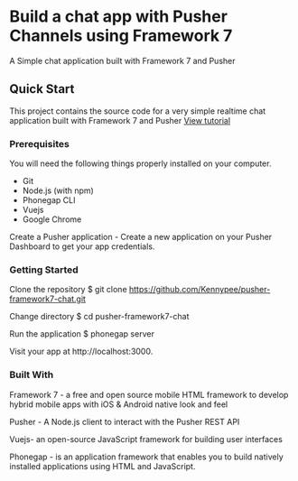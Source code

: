 Build a chat app with Pusher Channels using Framework 7
============================================

A Simple chat application built with Framework 7 and Pusher 

## Quick Start
This project contains the source code for a very simple realtime chat application built with Framework 7 and Pusher
[View tutorial](https://paper.dropbox.com/doc/Build-a-chat-app-with-Pusher-Channels-using-Framework-7-EJ3pNrg5VzIRZYRFJAZyG#:h2=Build-a-chat-app-with-Pusher-C)


### Prerequisites
You will need the following things properly installed on your computer.
* Git
* Node.js (with npm)
* Phonegap CLI
* Vuejs
* Google Chrome

Create a Pusher application - Create a new application on your Pusher Dashboard to get your app credentials.

### Getting Started
Clone the repository
$ git clone https://github.com/Kennypee/pusher-framework7-chat.git

Change directory
$ cd pusher-framework7-chat

Run the application
$ phonegap server

Visit your app at http://localhost:3000.

### Built With
Framework 7 - a free and open source mobile HTML framework to develop hybrid mobile apps with iOS & Android native look and feel

Pusher - A Node.js client to interact with the Pusher REST API

Vuejs- an open-source JavaScript framework for building user interfaces

Phonegap - is an application framework that enables you to build natively installed applications using HTML and JavaScript.

